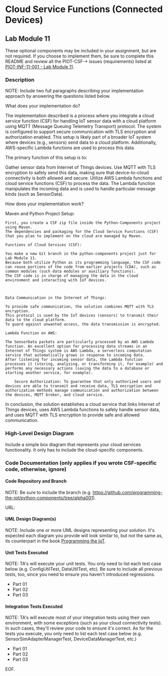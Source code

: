 # Cloud Service Functions (Connected Devices)

## Lab Module 11

These optional components may be included in your assignment, but are not required. If you choose to implement them, be sure to complete this README and review all the PIOT-CSF-* issues (requirements) listed at [PIOT-INF-11-001 - Lab Module 11](https://github.com/orgs/programming-the-iot/projects/1#column-10488514).

### Description

NOTE: Include two full paragraphs describing your implementation approach by answering the questions listed below.

What does your implementation do? 

The implementation described is a process where you integrate a cloud service function (CSF) for handling IoT sensor data with a cloud platform using 
MQTT (Message Queuing Telemetry Transport) protocol. The system is configured to support secure communication with TLS encryption and authorization enabled. This setup is likely part of a broader IoT system where devices (e.g., sensors) send data to a cloud platform. 
Additionally, AWS-specific Lambda functions are used to process this data.

The primary function of this setup is to:

Gather sensor data from Internet of Things devices.
Use MQTT with TLS encryption to safely send this data, making sure that device-to-cloud connectivity is both allowed and secure.
Utilize AWS Lambda functions and cloud service functions (CSF) to process the data. The Lambda function manipulates the incoming data and is used to handle particular message kinds (such as SensorData).


How does your implementation work?

Maven and Python Project Setup:

    First, you create a CSF zip file inside the Python-Components project using Maven. 
    The dependencies and packaging for the Cloud Service Functions (CSF) that you plan to implement on the cloud are managed by Maven.

    Functions of Cloud Services (CSF):

    You make a new Git branch in the python-components project just for Lab Module 11. 
    Because both utilize Python as its programming language, the CSF code can reuse portions of the code from earlier projects (CDA), such as common modules (such data modules or auxiliary functions).
    The CSF code is in charge of managing the data in the cloud environment and interacting with IoT devices.



    Data Communication in the Internet of Things:

    To provide safe communication, the solution combines MQTT with TLS encryption. 
    This protocol is used by the IoT devices (sensors) to transmit their data to the cloud platform. 
    To guard against unwanted access, the data transmission is encrypted.

    Lambda Function on AWS:

    The SensorData packets are particularly processed by an AWS Lambda function. An excellent option for processing data streams in an Internet of Things system is AWS Lambda, a serverless computation service that automatically grows in response to incoming data.
    After listening for incoming sensor data, the Lambda function processes it (storing, analyzing, or transforming it, for example) and performs any necessary actions (saving the data to a database or starting another service, for example).

        Secure Authorization: To guarantee that only authorized users and devices are able to transmit and receive data, TLS encryption and authorization methods manage communication and authorization between the devices, MQTT broker, and cloud service.

In conclusion, the solution establishes a cloud service that links Internet of Things devices, 
uses AWS Lambda functions to safely handle sensor data, and uses MQTT with TLS encryption to provide safe and allowed communication.


### High-Level Design Diagram

Include a simple box diagram that represents your cloud services functionality. It only has to include the cloud-specific components.


### Code Documentation (only applies if you wrote CSF-specific code, otherwise, ignore)

#### Code Repository and Branch

NOTE: Be sure to include the branch (e.g. https://github.com/programming-the-iot/python-components/tree/alpha001).

URL: 

#### UML Design Diagram(s)

NOTE: Include one or more UML designs representing your solution. It's expected each
diagram you provide will look similar to, but not the same as, its counterpart in the
book [Programming the IoT](https://learning.oreilly.com/library/view/programming-the-internet/9781492081401/).


#### Unit Tests Executed

NOTE: TA's will execute your unit tests. You only need to list each test case below
(e.g. ConfigUtilTest, DataUtilTest, etc). Be sure to include all previous tests, too,
since you need to ensure you haven't introduced regressions.

- Part 01
- Part 02 
- Part 03 

#### Integration Tests Executed

NOTE: TA's will execute most of your integration tests using their own environment, with
some exceptions (such as your cloud connectivity tests). In such cases, they'll review
your code to ensure it's correct. As for the tests you execute, you only need to list each
test case below (e.g. SensorSimAdapterManagerTest, DeviceDataManagerTest, etc.)

- Part 01 
- Part 02 
- Part 03 

EOF.
